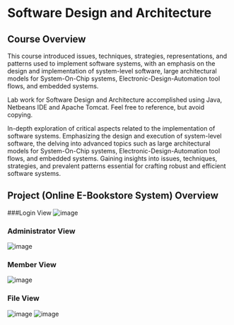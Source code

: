 # Software Design and Architecture

## Course Overview
This course introduced issues, techniques, strategies, representations, and patterns used to implement software systems, with an emphasis on the design and implementation of system-level software, large architectural models for System-On-Chip systems, Electronic-Design-Automation tool flows, and embedded systems.

Lab work for Software Design and Architecture accomplished using Java, Netbeans IDE and Apache Tomcat. Feel free to reference, but avoid copying.

In-depth exploration of critical aspects related to the implementation of software systems. Emphasizing the design and execution of system-level software, the delving into advanced topics such as large architectural models for System-On-Chip systems, Electronic-Design-Automation tool flows, and embedded systems. Gaining insights into issues, techniques, strategies, and prevalent patterns essential for crafting robust and efficient software systems.

## Project (Online E-Bookstore System) Overview

###Login View
![image](https://github.com/HamzaIqbal22/Software-Design-and-Architecture/assets/81776951/19f26908-131f-4ea6-83e9-3a6e8cded5de)

### Administrator View
![image](https://github.com/HamzaIqbal22/Software-Design-and-Architecture/assets/81776951/cc983bc6-92ce-4bb4-b411-f93d486100ff)

### Member View
![image](https://github.com/HamzaIqbal22/Software-Design-and-Architecture/assets/81776951/65f8875b-bd4a-45fe-9077-15760b9c7323)

### File View
![image](https://github.com/HamzaIqbal22/Software-Design-and-Architecture/assets/81776951/df3ab2e1-0188-4a3f-87ca-00b533659c38)
![image](https://github.com/HamzaIqbal22/Software-Design-and-Architecture/assets/81776951/3570c3d1-0f69-4019-87c5-b359f5fa1778)
